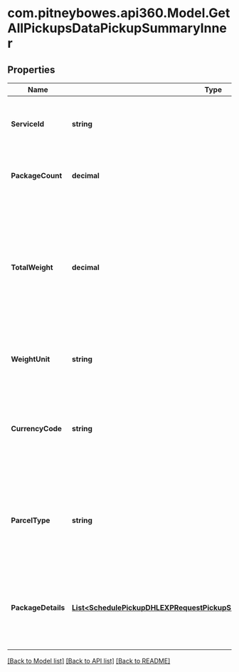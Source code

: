 # com.pitneybowes.api360.Model.GetAllPickupsDataPickupSummaryInner

## Properties

Name | Type | Description | Notes
------------ | ------------- | ------------- | -------------
**ServiceId** | **string** | The abbreviated name of the carrier-specific service. | [optional] 
**PackageCount** | **decimal** | The total number of packages being picked up. | [optional] 
**TotalWeight** | **decimal** | The total weight of all packages to be picked up, measured in units supported by the carrier in the origin country. The value is a decimal with up to 2 decimal places. | [optional] 
**WeightUnit** | **string** | The unit of measurement for the total package weight. | [optional] 
**CurrencyCode** | **string** | The currency code in which the rates are calculated. &lt;br/&gt; This field is supported for FEDEX carrier only. | [optional] 
**ParcelType** | **string** | The type of parcel used for the shipment, as defined by the carrier. Supported for UPS and FedEx carriers. | [optional] 
**PackageDetails** | [**List&lt;SchedulePickupDHLEXPRequestPickupSummaryInnerPackageDetailsInner&gt;**](SchedulePickupDHLEXPRequestPickupSummaryInnerPackageDetailsInner.md) | Details of each package in the parcel being picked up. Supported for DHLEXP carrier only. | [optional] 

[[Back to Model list]](../../README.md#documentation-for-models) [[Back to API list]](../../README.md#documentation-for-api-endpoints) [[Back to README]](../../README.md)

